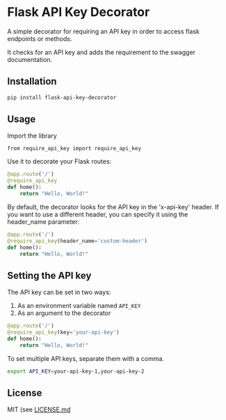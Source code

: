 # Flask API Key Decorator

A simple decorator for requiring an API key in order to access flask endpoints or methods.

It checks for an API key and adds the requirement to the swagger documentation.

## Installation

```bash
pip install flask-api-key-decorator
```

## Usage

Import the library

```
from require_api_key import require_api_key
```

Use it to decorate your Flask routes:

```python
@app.route('/')
@require_api_key
def home():
    return "Hello, World!"
```

By default, the decorator looks for the API key in the 'x-api-key' header. If you want to use a different header, you can specify it using the header_name parameter:

```python
@app.route('/')
@require_api_key(header_name='custom-header')
def home():
    return "Hello, World!"
```

## Setting the API key

The API key can be set in two ways:

1. As an environment variable named `API_KEY`
2. As an argument to the decorator

```python
@app.route('/')
@require_api_key(key='your-api-key')
def home():
    return "Hello, World!"
```

To set multiple API keys, separate them with a comma.

```bash
export API_KEY=your-api-key-1,your-api-key-2
```

## License

MIT (see [LICENSE.md](LICENSE.md)
